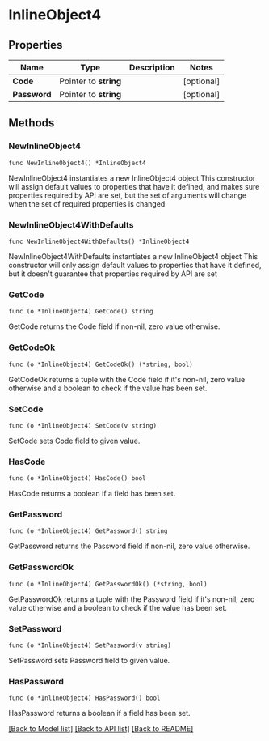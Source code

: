 # InlineObject4

## Properties

Name | Type | Description | Notes
------------ | ------------- | ------------- | -------------
**Code** | Pointer to **string** |  | [optional] 
**Password** | Pointer to **string** |  | [optional] 

## Methods

### NewInlineObject4

`func NewInlineObject4() *InlineObject4`

NewInlineObject4 instantiates a new InlineObject4 object
This constructor will assign default values to properties that have it defined,
and makes sure properties required by API are set, but the set of arguments
will change when the set of required properties is changed

### NewInlineObject4WithDefaults

`func NewInlineObject4WithDefaults() *InlineObject4`

NewInlineObject4WithDefaults instantiates a new InlineObject4 object
This constructor will only assign default values to properties that have it defined,
but it doesn't guarantee that properties required by API are set

### GetCode

`func (o *InlineObject4) GetCode() string`

GetCode returns the Code field if non-nil, zero value otherwise.

### GetCodeOk

`func (o *InlineObject4) GetCodeOk() (*string, bool)`

GetCodeOk returns a tuple with the Code field if it's non-nil, zero value otherwise
and a boolean to check if the value has been set.

### SetCode

`func (o *InlineObject4) SetCode(v string)`

SetCode sets Code field to given value.

### HasCode

`func (o *InlineObject4) HasCode() bool`

HasCode returns a boolean if a field has been set.

### GetPassword

`func (o *InlineObject4) GetPassword() string`

GetPassword returns the Password field if non-nil, zero value otherwise.

### GetPasswordOk

`func (o *InlineObject4) GetPasswordOk() (*string, bool)`

GetPasswordOk returns a tuple with the Password field if it's non-nil, zero value otherwise
and a boolean to check if the value has been set.

### SetPassword

`func (o *InlineObject4) SetPassword(v string)`

SetPassword sets Password field to given value.

### HasPassword

`func (o *InlineObject4) HasPassword() bool`

HasPassword returns a boolean if a field has been set.


[[Back to Model list]](../README.md#documentation-for-models) [[Back to API list]](../README.md#documentation-for-api-endpoints) [[Back to README]](../README.md)


